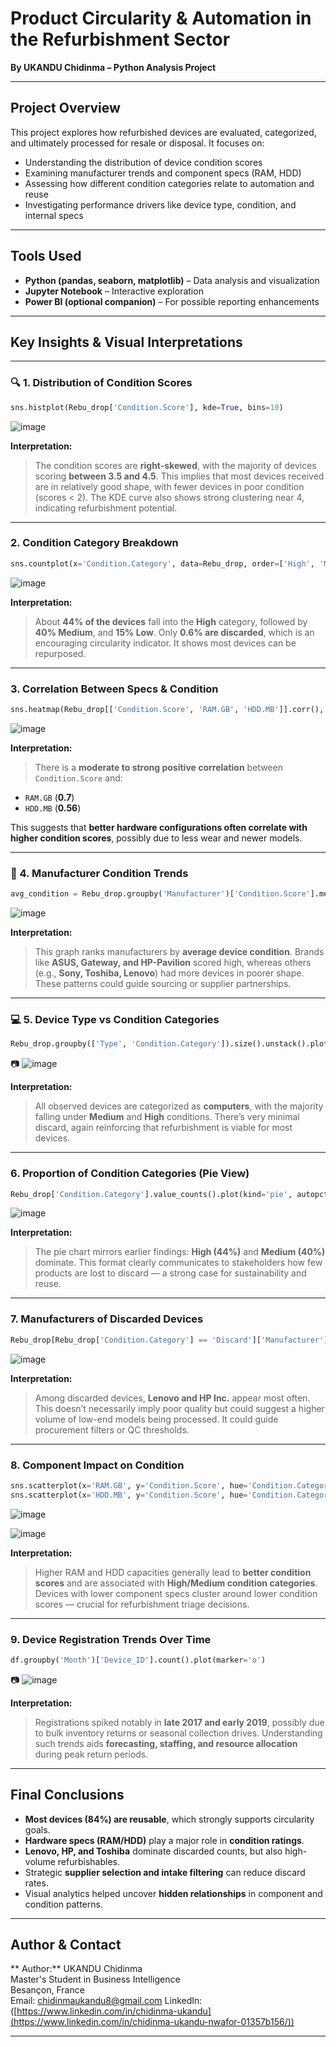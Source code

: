 # Product Circularity & Automation in the Refurbishment Sector  
**By UKANDU Chidinma – Python Analysis Project**

---

## Project Overview

This project explores how refurbished devices are evaluated, categorized, and ultimately processed for resale or disposal. It focuses on:

- Understanding the distribution of device condition scores
- Examining manufacturer trends and component specs (RAM, HDD) 
- Assessing how different condition categories relate to automation and reuse
- Investigating performance drivers like device type, condition, and internal specs

---

## Tools Used

- **Python (pandas, seaborn, matplotlib)** – Data analysis and visualization
- **Jupyter Notebook** – Interactive exploration
- **Power BI (optional companion)** – For possible reporting enhancements

---

## Key Insights & Visual Interpretations

---

### 🔍 1. Distribution of Condition Scores

```python
sns.histplot(Rebu_drop['Condition.Score'], kde=True, bins=10)
```

![image](https://github.com/user-attachments/assets/2258a06c-44d2-4300-8c81-0eb2c7436eae)


**Interpretation:**
> The condition scores are **right-skewed**, with the majority of devices scoring **between 3.5 and 4.5**. This implies that most devices received are in relatively good shape, with fewer devices in poor condition (scores < 2). The KDE curve also shows strong clustering near 4, indicating refurbishment potential.

---

### 2. Condition Category Breakdown

```python
sns.countplot(x='Condition.Category', data=Rebu_drop, order=['High', 'Medium', 'Low', 'Discard'])
```

![image](https://github.com/user-attachments/assets/15a830ad-b62e-4011-a610-4ff3f30297a7)


**Interpretation:**
> About **44% of the devices** fall into the **High** category, followed by **40% Medium**, and **15% Low**. Only **0.6% are discarded**, which is an encouraging circularity indicator. It shows most devices can be repurposed.

---

### 3. Correlation Between Specs & Condition

```python
sns.heatmap(Rebu_drop[['Condition.Score', 'RAM.GB', 'HDD.MB']].corr(), annot=True)
```

![image](https://github.com/user-attachments/assets/f76ecc84-bed2-4c36-a679-551fc8e0045e)


**Interpretation:**
> There is a **moderate to strong positive correlation** between `Condition.Score` and:
- `RAM.GB` (**0.7**)
- `HDD.MB` (**0.56**)

This suggests that **better hardware configurations often correlate with higher condition scores**, possibly due to less wear and newer models.

---

### 🏢 4. Manufacturer Condition Trends

```python
avg_condition = Rebu_drop.groupby('Manufacturer')['Condition.Score'].mean().sort_values()
```

![image](https://github.com/user-attachments/assets/bdc16474-b5b9-42e0-9c6e-27ba71e88638)


**Interpretation:**
> This graph ranks manufacturers by **average device condition**. Brands like **ASUS, Gateway, and HP-Pavilion** scored high, whereas others (e.g., **Sony, Toshiba, Lenovo**) had more devices in poorer shape. These patterns could guide sourcing or supplier partnerships.

---

### 💻 5. Device Type vs Condition Categories

```python
Rebu_drop.groupby(['Type', 'Condition.Category']).size().unstack().plot(kind='bar', stacked=True)
```

📷 ![image](https://github.com/user-attachments/assets/b976a330-110d-4196-9f3c-397504bbfd95)


**Interpretation:**
> All observed devices are categorized as **computers**, with the majority falling under **Medium** and **High** conditions. There’s very minimal discard, again reinforcing that refurbishment is viable for most devices.

---

### 6. Proportion of Condition Categories (Pie View)

```python
Rebu_drop['Condition.Category'].value_counts().plot(kind='pie', autopct='%1.1f%%')
```

![image](https://github.com/user-attachments/assets/bd253852-c850-484a-b48f-4558f5ccd1c2)


**Interpretation:**
> The pie chart mirrors earlier findings: **High (44%)** and **Medium (40%)** dominate. This format clearly communicates to stakeholders how few products are lost to discard — a strong case for sustainability and reuse.

---

### 7. Manufacturers of Discarded Devices

```python
Rebu_drop[Rebu_drop['Condition.Category'] == 'Discard']['Manufacturer'].value_counts().plot(kind='barh')
```

![image](https://github.com/user-attachments/assets/090e7db3-8ca5-4048-94fa-bd69fafda6f1)


**Interpretation:**
> Among discarded devices, **Lenovo and HP Inc.** appear most often. This doesn’t necessarily imply poor quality but could suggest a higher volume of low-end models being processed. It could guide procurement filters or QC thresholds.

---

### 8. Component Impact on Condition

```python
sns.scatterplot(x='RAM.GB', y='Condition.Score', hue='Condition.Category')
sns.scatterplot(x='HDD.MB', y='Condition.Score', hue='Condition.Category')
```

![image](https://github.com/user-attachments/assets/a5b525d5-77d0-47cd-b83a-9b10f046fa24)

![image](https://github.com/user-attachments/assets/da3f7248-5c96-49bd-87dc-ee84cb12f106)


**Interpretation:**
> Higher RAM and HDD capacities generally lead to **better condition scores** and are associated with **High/Medium condition categories**. Devices with lower component specs cluster around lower condition scores — crucial for refurbishment triage decisions.

---

### 9. Device Registration Trends Over Time

```python
df.groupby('Month')['Device_ID'].count().plot(marker='o')
```

📷 ![image](https://github.com/user-attachments/assets/b8799b98-24ff-4699-8c26-6408087ea13a)


**Interpretation:**
> Registrations spiked notably in **late 2017 and early 2019**, possibly due to bulk inventory returns or seasonal collection drives. Understanding such trends aids **forecasting, staffing, and resource allocation** during peak return periods.

---

## Final Conclusions

- **Most devices (84%) are reusable**, which strongly supports circularity goals.
- **Hardware specs (RAM/HDD)** play a major role in **condition ratings**.
- **Lenovo, HP, and Toshiba** dominate discarded counts, but also high-volume refurbishables.
- Strategic **supplier selection and intake filtering** can reduce discard rates.
- Visual analytics helped uncover **hidden relationships** in component and condition patterns.

---

## Author & Contact

** Author:** UKANDU Chidinma  
Master's Student in Business Intelligence  
Besançon, France  
Email: chidinmaukandu8@gmail.com
LinkedIn: ([https://www.linkedin.com/in/chidinma-ukandu](https://www.linkedin.com/in/chidinma-ukandu-nwafor-01357b156/))

---



